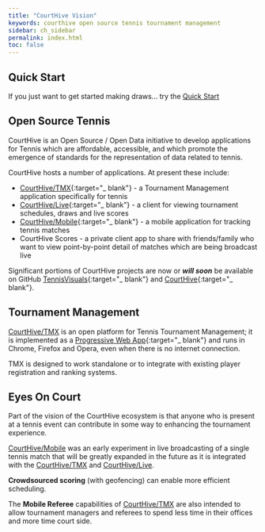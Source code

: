 ```yaml
---
title: "CourtHive Vision"
keywords: courthive open source tennis tournament management
sidebar: ch_sidebar
permalink: index.html
toc: false
---
```


## Quick Start

If you just want to get started making draws... try the [Quick Start](tmx_quick_start.html)

## Open Source Tennis

CourtHive is an Open Source / Open Data initiative to develop applications for Tennis which are affordable, accessible, and which promote the emergence of standards for the representation of data related to tennis.

CourtHive hosts a number of applications.  At present these include:
* [CourtHive/TMX](https://courthive.com/tmx){:target="_ blank"} - a Tournament Management application specifically for tennis
* [CourtHive/Live](https://courthive.com/Live){:target="_ blank"} - a client for viewing tournament schedules, draws and live scores
* [CourtHive/Mobile](https://courthive.com/mobile){:target="_ blank"} - a mobile application for tracking tennis matches
* CourtHive Scores - a private client app to share with friends/family who want to view point-by-point detail of matches which are being broadcast live

Significant portions of CourtHive projects are now or *__will soon__* be available on GitHub [TennisVisuals](https://github.com/TennisVisuals){:target="_ blank"} and [CourtHive](https://github.com/CourtHive){:target="_ blank"}.

## Tournament Management

[CourtHive/TMX](https://courthive.com/tmx) is an open platform for Tennis Tournament Management; it is implemented as a [Progressive Web App](https://en.wikipedia.org/wiki/Progressive_Web_Apps){:target="_ blank"} and runs in Chrome, Firefox and Opera, even when there is no internet connection.

TMX is designed to work standalone or to integrate with existing player registration and ranking systems.

## Eyes On Court

Part of the vision of the CourtHive ecosystem is that anyone who is present at a tennis event can contribute in some way to enhancing the tournament experience.  

[CourtHive/Mobile](https://courthive.com/mobile) was an early experiment in live broadcasting of a single tennis match that will be greatly expanded in the future as it is integrated with the [CourtHive/TMX](https://courthive.com/tmx) and [CourtHive/Live](https://courthive.com/Live).

__Crowdsourced scoring__ (with geofencing) can enable more efficient scheduling.

The __Mobile Referee__ capabilities of [CourtHive/TMX](https://courthive.com/tmx) are also intended to allow tournament managers and referees to spend less time in their offices and more time court side.
